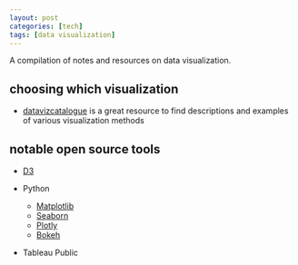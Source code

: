 ```yaml
---
layout: post
categories: [tech]
tags: [data visualization]
---
```


A compilation of notes and resources on data visualization.

<!--excerpt separator -->

## choosing which visualization

- [datavizcatalogue](http://datavizcatalogue.com/) is a great resource to find descriptions and examples of various visualization methods  

## notable open source tools

- [D3](https://d3js.org/)
- Python
    - [Matplotlib](http://matplotlib.org/)
	- [Seaborn](http://seaborn.pydata.org/)
	- [Plotly](https://plot.ly/)
	- [Bokeh](http://bokeh.pydata.org/)

- Tableau Public
